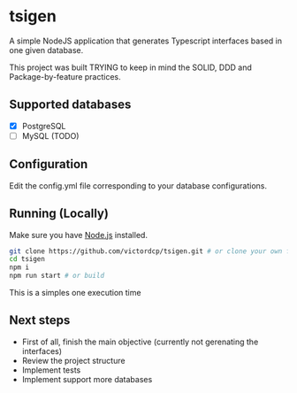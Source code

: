 # tsigen
A simple NodeJS application that generates Typescript interfaces based in one given database.

This project was built TRYING to keep in mind the SOLID, DDD and Package-by-feature practices.

## Supported databases
- [x] PostgreSQL
- [ ] MySQL (TODO)

## Configuration 

Edit the config.yml file corresponding to your database configurations.

## Running (Locally)

Make sure you have [Node.js](http://nodejs.org/) installed.

```sh
git clone https://github.com/victordcp/tsigen.git # or clone your own fork
cd tsigen
npm i
npm run start # or build
```

This is a simples one execution time

## Next steps
- First of all, finish the main objective (currently not gerenating the interfaces)
- Review the project structure
- Implement tests
- Implement support more databases
